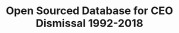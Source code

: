 ---
layout: default
citation: "\n@misc{richard_j._gentry_open_2021,\n        title = {Open {Sourced} {Database}
  for {CEO} {Dismissal} 1992-2018},\n        url = {https://zenodo.org/record/4618103},\n
  \       abstract = {There is a newer version of this database - please check the
  right-hand navigation for the latest version...},\n        urldate = {2021-09-02},\n
  \       publisher = {Zenodo},\n        author = {{Richard J. Gentry} and {Joseph
  Harrison} and {Timothy Quigley} and {Steven Boivie}},\n        month = feb,\n        year
  = {2021},\n        doi = {10.5281/zenodo.4618103},\n        note = {type: dataset},\n
  \       keywords = {CEO Dismissal, Management, Strategic Management},\n}\n"
cost: None
description: This is a database of qualitatively coded reasons for a CEO’s dismissal,
  for S&P 1500 Companies. The maintainers of this dataset run a mailing list with
  a signup [here](https://docs.google.com/forms/d/e/1FAIpQLSfiZZHwyeWYEZ5fOT1_RygH-ComG9ltad5IUUY60Fsw9z3hZg/viewform)
documentation: Documentation included as a .docx on Zenodo
doi: 10.5281/zenodo.4618103
last_edit: Thu, 02 Dec 2021 17:30:35 GMT
location: https://zenodo.org/record/5348198
maintained_by: Richard Gentry
record_creation_timestamp: 09/02/2021, 11:24:03
related_datasets: Execucomp, https://libguides.uml.edu/wrds/ExecuComp
related_publications: ' https://onlinelibrary.wiley.com/doi/abs/10.1002/smj.3278'
shortname: ceo_dismissal
tags:
- CEO
- Dismissal Management
- Strategic Management
terms_of_use: Open Data Commons Attribution License v1.0
timeframe: 1992-2018
title: Open Sourced Database for CEO Dismissal 1992-2018
uuid: 29154d41-30ef-4539-b428-819ca4c66965
---